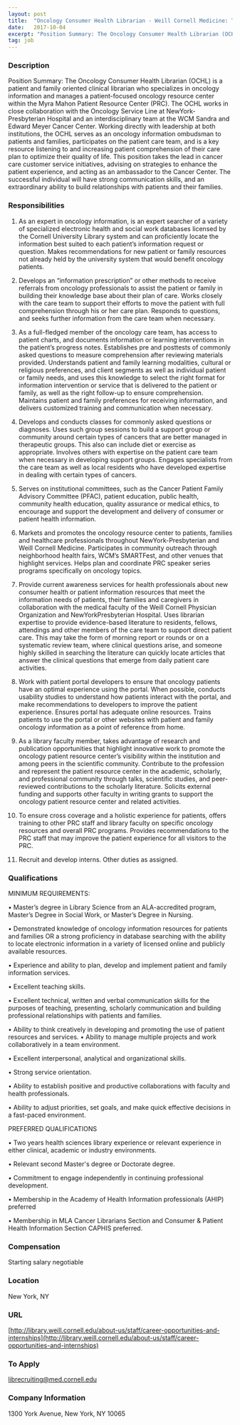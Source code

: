 ```yaml
---
layout: post
title:  "Oncology Consumer Health Librarian - Weill Cornell Medicine: The Samuel J. Wood Library and C.V. Starr Biomedical Information Center"
date:   2017-10-04
excerpt: "Position Summary: The Oncology Consumer Health Librarian (OCHL) is a patient and family oriented clinical librarian who specializes in oncology information and manages a patient-focused oncology resource center within the Myra Mahon Patient Resource Center (PRC). The OCHL works in close collaboration with the Oncology Service Line at NewYork-Presbyterian Hospital..."
tag: job
---
```


### Description   

Position Summary: The Oncology Consumer Health Librarian (OCHL) is a patient and family oriented clinical librarian who specializes in oncology information and manages a patient-focused oncology resource center within the Myra Mahon Patient Resource Center (PRC). The OCHL works in close collaboration with the Oncology Service Line at NewYork-Presbyterian Hospital and an interdisciplinary team at the WCM Sandra and Edward Meyer Cancer Center. Working directly with leadership at both institutions, the OCHL serves as an oncology information ombudsman to patients and families, participates on the patient care team, and is a key resource listening to and increasing patient comprehension of their care plan to optimize their quality of life. This position takes the lead in cancer care customer service initiatives, advising on strategies to enhance the patient experience, and acting as an ambassador to the Cancer Center. The successful individual will have strong communication skills, and an extraordinary ability to build relationships with patients and their families.


### Responsibilities   

1. As an expert in oncology information, is an expert searcher of a variety of specialized electronic health and social work databases licensed by the Cornell University Library system and can proficiently locate the information best suited to each patient’s information request or question. Makes recommendations for new patient or family resources not already held by the university system that would benefit oncology patients. 

2. Develops an “information prescription” or other methods to receive referrals from oncology professionals to assist the patient or family in building their knowledge base about their plan of care. Works closely with the care team to support their efforts to move the patient with full comprehension through his or her care plan. Responds to questions, and seeks further information from the care team when necessary. 

3. As a full-fledged member of the oncology care team, has access to patient charts, and documents information or learning interventions in the patient’s progress notes. Establishes pre and posttests of commonly asked questions to measure comprehension after reviewing materials provided. Understands patient and family learning modalities, cultural or religious preferences, and client segments as well as individual patient or family needs, and uses this knowledge to select the right format for information intervention or service that is delivered to the patient or family, as well as the right follow-up to ensure comprehension. Maintains patient and family preferences for receiving information, and delivers customized training and communication when necessary. 

4. Develops and conducts classes for commonly asked questions or diagnoses. Uses such group sessions to build a support group or community around certain types of cancers that are better managed in therapeutic groups. This also can include diet or exercise as appropriate. Involves others with expertise on the patient care team when necessary in developing support groups. Engages specialists from the care team as well as local residents who have developed expertise in dealing with certain types of cancers. 

5. Serves on institutional committees, such as the Cancer Patient Family Advisory Committee (PFAC), patient education, public health, community health education, quality assurance or medical ethics, to encourage and support the development and delivery of consumer or patient health information. 

6. Markets and promotes the oncology resource center to patients, families and healthcare professionals throughout NewYork-Presbyterian and Weill Cornell Medicine. Participates in community outreach through neighborhood health fairs, WCM’s SMARTFest, and other venues that highlight services. Helps plan and coordinate PRC speaker series programs specifically on oncology topics. 

7. Provide current awareness services for health professionals about new consumer health or patient information resources that meet the information needs of patients, their families and caregivers in collaboration with the medical faculty of the Weill Cornell Physician Organization and NewYorkPresbyterian Hospital. Uses librarian expertise to provide evidence-based literature to residents, fellows, attendings and other members of the care team to support direct patient care. This may take the form of morning report or rounds or on a systematic review team, where clinical questions arise, and someone highly skilled in searching the literature can quickly locate articles that answer the clinical questions that emerge from daily patient care activities. 

8. Work with patient portal developers to ensure that oncology patients have an optimal experience using the portal. When possible, conducts usability studies to understand how patients interact with the portal, and make recommendations to developers to improve the patient experience. Ensures portal has adequate online resources. Trains patients to use the portal or other websites with patient and family oncology information as a point of reference from home. 

9. As a library faculty member, takes advantage of research and publication opportunities that highlight innovative work to promote the oncology patient resource center’s visibility within the institution and among peers in the scientific community. Contribute to the profession and represent the patient resource center in the academic, scholarly, and professional community through talks, scientific studies, and peer-reviewed contributions to the scholarly literature. Solicits external funding and supports other faculty in writing grants to support the oncology patient resource center and related activities. 

10. To ensure cross coverage and a holistic experience for patients, offers training to other PRC staff and library faculty on specific oncology resources and overall PRC programs. Provides recommendations to the PRC staff that may improve the patient experience for all visitors to the PRC. 

11. Recruit and develop interns. Other duties as assigned.



### Qualifications   

MINIMUM REQUIREMENTS: 

•  Master’s degree in Library Science from an ALA-accredited program, Master’s Degree in Social Work, or Master’s Degree in Nursing. 

•  Demonstrated knowledge of oncology information resources for patients and families OR a strong proficiency in database searching with the ability to locate electronic information in a variety of licensed online and publicly available resources. 

•  Experience and ability to plan, develop and implement patient and family information services. 

•  Excellent teaching skills. 

•  Excellent technical, written and verbal communication skills for the purposes of teaching, presenting, scholarly communication and building professional relationships with patients and families. 

•  Ability to think creatively in developing and promoting the use of patient resources and services. 
•  Ability to manage multiple projects and work collaboratively in a team environment. 

•  Excellent interpersonal, analytical and organizational skills. 

•  Strong service orientation. 

•  Ability to establish positive and productive collaborations with faculty and health professionals. 

•  Ability to adjust priorities, set goals, and make quick effective decisions in a fast-paced environment.

PREFERRED QUALIFICATIONS 

•  Two years health sciences library experience or relevant experience in either clinical, academic or industry environments. 

•  Relevant second Master's degree or Doctorate degree. 

•  Commitment to engage independently in continuing professional development. 

•  Membership in the Academy of Health Information professionals (AHIP) preferred 

•  Membership in MLA Cancer Librarians Section and Consumer & Patient Health Information Section CAPHIS preferred.



### Compensation   

Starting salary negotiable


### Location   

New York, NY


### URL   

[http://library.weill.cornell.edu/about-us/staff/career-opportunities-and-internships](http://library.weill.cornell.edu/about-us/staff/career-opportunities-and-internships)

### To Apply   

librecruiting@med.cornell.edu


### Company Information   

1300 York Avenue, New York, NY 10065



